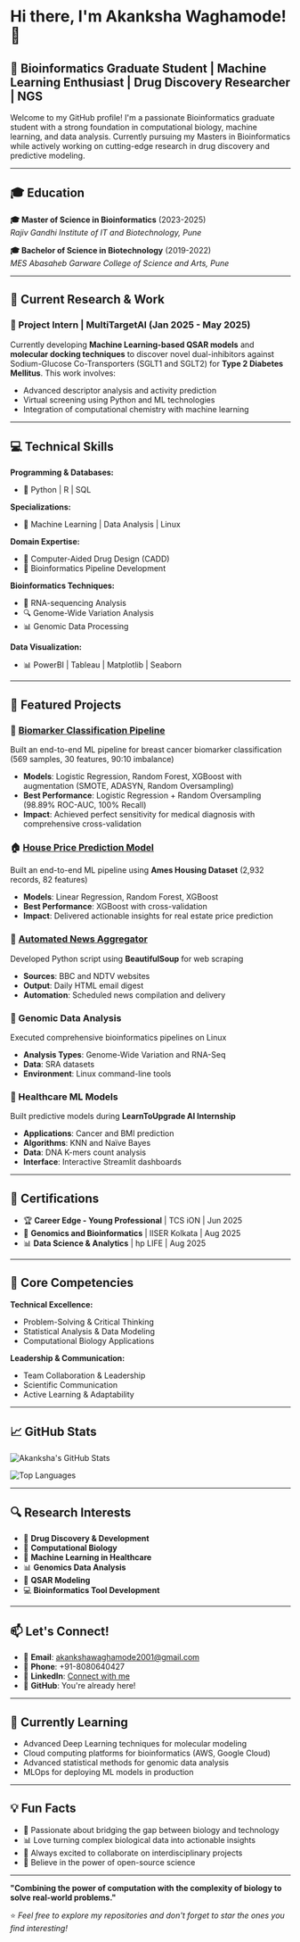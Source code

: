 # Hi there, I'm Akanksha Waghamode! 👋

## 🧬 Bioinformatics Graduate Student | Machine Learning Enthusiast | Drug Discovery Researcher | NGS 

Welcome to my GitHub profile! I'm a passionate Bioinformatics graduate student with a strong foundation in computational biology, machine learning, and data analysis. Currently pursuing my Masters in Bioinformatics while actively working on cutting-edge research in drug discovery and predictive modeling.

---

## 🎓 Education

**🎓 Master of Science in Bioinformatics** (2023-2025)  
*Rajiv Gandhi Institute of IT and Biotechnology, Pune*

**🎓 Bachelor of Science in Biotechnology** (2019-2022)  
*MES Abasaheb Garware College of Science and Arts, Pune*

---

## 🔬 Current Research & Work

### 🧪 Project Intern | MultiTargetAI (Jan 2025 - May 2025)
Currently developing **Machine Learning-based QSAR models** and **molecular docking techniques** to discover novel dual-inhibitors against Sodium-Glucose Co-Transporters (SGLT1 and SGLT2) for **Type 2 Diabetes Mellitus**. This work involves:
- Advanced descriptor analysis and activity prediction
- Virtual screening using Python and ML technologies
- Integration of computational chemistry with machine learning

---

## 💻 Technical Skills

**Programming & Databases:**
- 🐍 Python | R | SQL

**Specializations:**
- 🤖 Machine Learning | Data Analysis | Linux

**Domain Expertise:**
- 💊 Computer-Aided Drug Design (CADD)
- 🧬 Bioinformatics Pipeline Development

**Bioinformatics Techniques:**
- 🧬 RNA-sequencing Analysis
- 🔍 Genome-Wide Variation Analysis
- 📊 Genomic Data Processing

**Data Visualization:**
- 📊 PowerBI | Tableau | Matplotlib | Seaborn

---

## 🚀 Featured Projects

### 🧬 [Biomarker Classification Pipeline](https://github.com/akanksha3-3/biomarker-classification-pipeline)
Built an end-to-end ML pipeline for breast cancer biomarker classification (569 samples, 30 features, 90:10 imbalance)
- **Models**: Logistic Regression, Random Forest, XGBoost with augmentation (SMOTE, ADASYN, Random Oversampling)
- **Best Performance**: Logistic Regression + Random Oversampling (98.89% ROC-AUC, 100% Recall)
- **Impact**: Achieved perfect sensitivity for medical diagnosis with comprehensive cross-validation

### 🏠 [House Price Prediction Model](https://github.com/akanksha3-3/ames-house-price-prediction)
Built an end-to-end ML pipeline using **Ames Housing Dataset** (2,932 records, 82 features)
- **Models**: Linear Regression, Random Forest, XGBoost
- **Best Performance**: XGBoost with cross-validation
- **Impact**: Delivered actionable insights for real estate price prediction

### 📧 [Automated News Aggregator](https://github.com/akanksha3-3/automated-email-based-news-aggregator)
Developed Python script using **BeautifulSoup** for web scraping
- **Sources**: BBC and NDTV websites
- **Output**: Daily HTML email digest
- **Automation**: Scheduled news compilation and delivery

### 🧬 Genomic Data Analysis
Executed comprehensive bioinformatics pipelines on Linux
- **Analysis Types**: Genome-Wide Variation and RNA-Seq
- **Data**: SRA datasets
- **Environment**: Linux command-line tools

### 🏥 Healthcare ML Models
Built predictive models during **LearnToUpgrade AI Internship**
- **Applications**: Cancer and BMI prediction
- **Algorithms**: KNN and Naïve Bayes
- **Data**: DNA K-mers count analysis
- **Interface**: Interactive Streamlit dashboards

---

## 📜 Certifications

- 🏆 **Career Edge - Young Professional** | TCS iON | Jun 2025
- 🧬 **Genomics and Bioinformatics** | IISER Kolkata | Aug 2025
- 📊 **Data Science & Analytics** | hp LIFE | Aug 2025

---

## 🌟 Core Competencies

**Technical Excellence:**
- Problem-Solving & Critical Thinking
- Statistical Analysis & Data Modeling
- Computational Biology Applications

**Leadership & Communication:**
- Team Collaboration & Leadership
- Scientific Communication
- Active Learning & Adaptability

---

## 📈 GitHub Stats

![Akanksha's GitHub Stats](https://github-readme-stats.vercel.app/api?username=akanksha3-3&show_icons=true&theme=radical)

![Top Languages](https://github-readme-stats.vercel.app/api/top-langs/?username=akanksha3-3&layout=compact&theme=radical)

---

## 🔍 Research Interests

- 💊 **Drug Discovery & Development**
- 🧬 **Computational Biology**
- 🤖 **Machine Learning in Healthcare**
- 📊 **Genomics Data Analysis**
- 🔬 **QSAR Modeling**
- 💻 **Bioinformatics Tool Development**

---

## 📫 Let's Connect!

- 📧 **Email**: [akankshawaghamode2001@gmail.com](mailto:akankshawaghamode2001@gmail.com)
- 📱 **Phone**: +91-8080640427
- 💼 **LinkedIn**: [Connect with me](https://www.linkedin.com/in/akanksha-waghamode-25aa9724a/)
- 🐙 **GitHub**: You're already here!

---

## 🌱 Currently Learning

- Advanced Deep Learning techniques for molecular modeling
- Cloud computing platforms for bioinformatics (AWS, Google Cloud)
- Advanced statistical methods for genomic data analysis
- MLOps for deploying ML models in production

---

## 💡 Fun Facts

- 🧬 Passionate about bridging the gap between biology and technology
- 📊 Love turning complex biological data into actionable insights
- 🎯 Always excited to collaborate on interdisciplinary projects
- 🌟 Believe in the power of open-source science

---

**"Combining the power of computation with the complexity of biology to solve real-world problems."**

⭐ *Feel free to explore my repositories and don't forget to star the ones you find interesting!*
